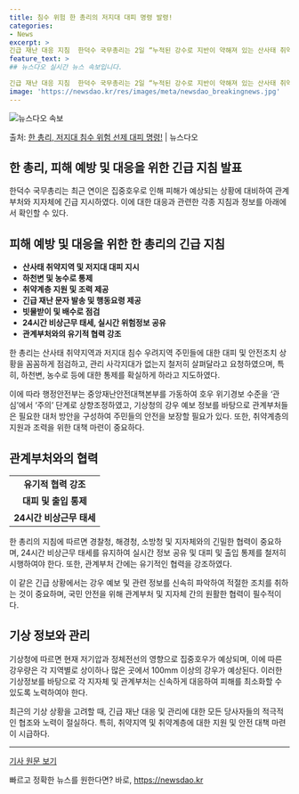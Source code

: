 ```yaml
---
title: 침수 위험 한 총리의 저지대 대피 명령 발령!
categories:
- News
excerpt: >
긴급 재난 대응 지침  한덕수 국무총리는 2일 “누적된 강수로 지반이 약해져 있는 산사태 취약지역은 물론, …
feature_text: >
## 뉴스다오 실시간 뉴스 속보입니다.

긴급 재난 대응 지침  한덕수 국무총리는 2일 “누적된 강수로 지반이 약해져 있는 산사태 취약지역은 물론, …
image: 'https://newsdao.kr/res/images/meta/newsdao_breakingnews.jpg'
---
```


![뉴스다오 속보](https://newsdao.kr/res/images/meta/newsdao_breakingnews.jpg)

<p>출처: <a href="https://newsdao.kr/4546" rel="dofollow">한 총리, 저지대 침수 위험 선제 대피 명령!</a> | 뉴스다오</p>

<h2>한 총리, 피해 예방 및 대응을 위한 긴급 지침 발표</h2>

<p data-ke-size="size16">한덕수 국무총리는 최근 연이은 집중호우로 인해 피해가 예상되는 상황에 대비하여 관계부처와 지자체에 긴급 지시하였다. 이에 대한 대응과 관련한 각종 지침과 정보를 아래에서 확인할 수 있다.</p>

<h2 data-ke-size="size26">피해 예방 및 대응을 위한 한 총리의 긴급 지침</h2>

<ul>
  <li><b>산사태 취약지역 및 저지대 대피 지시</b></li>
  <li><b>하천변 및 농수로 통제</b></li>
  <li><b>취약계층 지원 및 조력 제공</b></li>
  <li><b>긴급 재난 문자 발송 및 행동요령 제공</b></li>
  <li><b>빗물받이 및 배수로 점검</b></li>
  <li><b>24시간 비상근무 태세, 실시간 위험정보 공유</b></li>
  <li><b>관계부처와의 유기적 협력 강조</b></li>
</ul>

<p data-ke-size="size16">한 총리는 산사태 취약지역과 저지대 침수 우려지역 주민들에 대한 대피 및 안전조치 상황을 꼼꼼하게 점검하고, 관리 사각지대가 없는지 철저히 살펴달라고 요청하였으며, 특히, 하천변, 농수로 등에 대한 통제를 확실하게 하라고 지도하였다.</p>

<p data-ke-size="size16">이에 따라 행정안전부는 중앙재난안전대책본부를 가동하여 호우 위기경보 수준을 ‘관심’에서 ‘주의’ 단계로 상향조정하였고, 기상청의 강우 예보 정보를 바탕으로 관계부처들은 필요한 대처 방안을 구성하여 주민들의 안전을 보장할 필요가 있다. 또한, 취약계층의 지원과 조력을 위한 대책 마련이 중요하다.</p>

<h2 data-ke-size="size26">관계부처와의 협력</h2>

<table>
  <tr>
    <td style="text-align: center; height: 17px;"><b>유기적 협력 강조</b></td>
  </tr>
  <tr>
    <td style="text-align: center; height: 17px;"><b>대피 및 출입 통제</b></td>
  </tr>
  <tr>
    <td style="text-align: center; height: 17px;"><b>24시간 비상근무 태세</b></td>
  </tr>
</table>

<p data-ke-size="size16">한 총리의 지침에 따르면 경찰청, 해경청, 소방청 및 지자체와의 긴밀한 협력이 중요하며, 24시간 비상근무 태세를 유지하여 실시간 정보 공유 및 대피 및 출입 통제를 철저히 시행하여야 한다. 또한, 관계부처 간에는 유기적인 협력을 강조하였다.</p>

<p data-ke-size="size16">이 같은 긴급 상황에서는 강우 예보 및 관련 정보를 신속히 파악하여 적절한 조치를 취하는 것이 중요하며, 국민 안전을 위해 관계부처 및 지자체 간의 원활한 협력이 필수적이다.</p>

<h2 data-ke-size="size26">기상 정보와 관리</h2>

<p data-ke-size="size16">기상청에 따르면 현재 저기압과 정체전선의 영향으로 집중호우가 예상되며, 이에 따른 강우량은 각 지역별로 상이하나 많은 곳에서 100mm 이상의 강우가 예상된다. 이러한 기상정보를 바탕으로 각 지자체 및 관계부처는 신속하게 대응하여 피해를 최소화할 수 있도록 노력하여야 한다.</p>

<p data-ke-size="size16">최근의 기상 상황을 고려할 때, 긴급 재난 대응 및 관리에 대한 모든 당사자들의 적극적인 협조와 노력이 절실하다. 특히, 취약지역 및 취약계층에 대한 지원 및 안전 대책 마련이 시급하다.</p>

<p data-ke-size="size16"></p>

<hr>

<p data-ke-size="size16"><a href="https://newsdao.kr/4546">기사 원문 보기</a></p> 

빠르고 정확한 뉴스를 원한다면? 바로, <a href="https://newsdao.kr" rel="dofollow">https://newsdao.kr</a>


    
